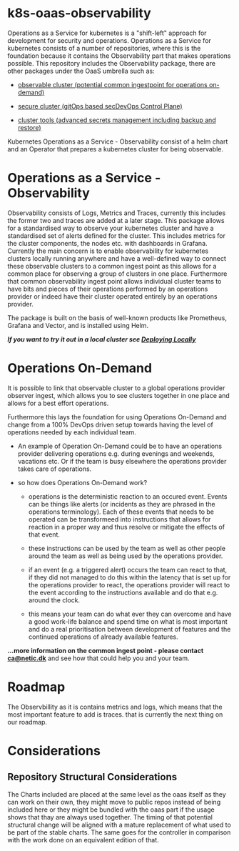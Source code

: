 # k8s-oaas-observability
Operations as a Service for kubernetes is a "shift-left" approach for development for security and operations. 
Operations as a Service for kubernetes consists of a number of repositories, where this is the foundation because it contains the Observability part that makes operations possible. 
This repository includes the Observability package, there are other packages under the OaaS umbrella such as:

* [observable cluster (potential common ingestpoint for operations on-demand)](https://github.com/neticdk/k8s-oaas-observability)

* [secure cluster (gitOps based secDevOps Control Plane)](https://github.com/neticdk/k8s-oaas-sccd)
  
* [cluster tools (advanced secrets management including backup and restore)](https://github.com/neticdk/k8s-oaas-tools) 

Kubernetes Operations as a Service - Observability consist of a helm chart and an Operator that prepares a kubernetes cluster for being observable.

# Operations as a Service - Observability 
Observability consists of Logs, Metrics and Traces, currently this includes the former two and traces are added at a later stage. 
This package allows for a standardised way to observe your kubernetes cluster and have a standardised set of alerts defined for the cluster. This includes metrics for the cluster components, the nodes etc. with dashboards in Grafana.
Currently the main concern is to enable observability for kubernetes clusters locally running anywhere and have a well-defined way to connect these observable clusters to a common ingest point as this allows for a common place for observing a group of clusters in one place. Furthermore that common observability ingest point allows individual cluster teams to have bits and pieces of their operations performed by an operations provider or indeed have their cluster operated entirely by an operations provider.

The package is built on the basis of well-known products like Prometheus, Grafana and Vector, and is installed using Helm.

***If you want to try it out in a local cluster see [Deploying Locally](DEVELOPMENT.md)***

# Operations On-Demand

It is possible to link that observable cluster to a global operations provider observer ingest, which allows you to see clusters together in one place and allows for a best effort operations.

Furthermore this lays the foundation for using Operations On-Demand and change from a 100% DevOps driven setup towards having the level of operations needed by each individual team. 

* An example of Operation On-Demand could be to have an operations provider delivering operations e.g. during evenings and weekends, vacations etc. Or if the team is busy elsewhere the operations provider takes care of operations.

* so how does Operations On-Demand work? 

    * operations is the deterministic reaction to an occured event. Events can be things like alerts (or incidents as they are phrased in the operations terminology). Each of these events that needs to be operated can be transformeed into instructions that allows for reaction in a proper way and thus resolve or mitigate the effects of that event.
  
    * these instructions can be used by the team as well as other people around the team as well as being used by the operations provider. 

    *  if an event (e.g. a triggered alert) occurs the team can react to that, if they did not managed to do this within the latency that is set up for the operations provider to react, the operations provider will react to the event according to the instructions available and do that e.g. around the clock.

    * this means your team can do what ever they can overcome and have a good work-life balance and spend time on what is most important and do a real prioritisation between development of features and the continued operations of already available features.

**...more information on the common ingest point - please contact ca@netic.dk** and see how that could help you and your team.

# Roadmap
The Observbillity as it is contains metrics and logs, which means that the most important feature to add is traces. that is currently the next thing on our roadmap. 

# Considerations

## Repository Structural Considerations
The Charts included are placed at the same level as the oaas itself as they can work on their own, they might move to public repos instead of being included here or they might be bundled with the oaas part if the usage shows that thay are always used together. The timing of that potential structural change will be aligned with a mature replacement of what used to be part of the stable charts. The same goes for the controller in comparison with the work done on an equivalent edition of that.  
